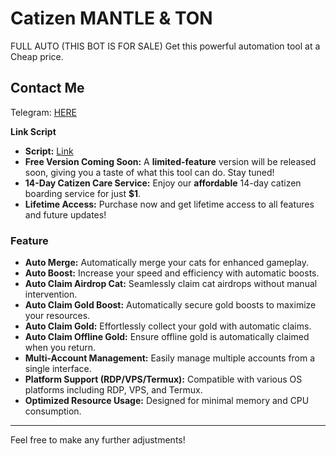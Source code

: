 # Catizen MANTLE & TON
FULL AUTO (THIS BOT IS FOR SALE) Get this powerful automation tool at a Cheap price.

## Contact Me
Telegram: [HERE](https://t.me/Squire00)

**Link Script**
- **Script:** [Link](https://sociabuzz.com/surrealflux/b/catizen-mantle-ton)
- **Free Version Coming Soon:** A **limited-feature** version will be released soon, giving you a taste of what this tool can do. Stay tuned!
- **14-Day Catizen Care Service:** Enjoy our **affordable** 14-day catizen boarding service for just **$1**.
- **Lifetime Access:** Purchase now and get lifetime access to all features and future updates!

### Feature
- **Auto Merge:** Automatically merge your cats for enhanced gameplay.
- **Auto Boost:** Increase your speed and efficiency with automatic boosts.
- **Auto Claim Airdrop Cat:** Seamlessly claim cat airdrops without manual intervention.
- **Auto Claim Gold Boost:** Automatically secure gold boosts to maximize your resources.
- **Auto Claim Gold:** Effortlessly collect your gold with automatic claims.
- **Auto Claim Offline Gold:** Ensure offline gold is automatically claimed when you return.
- **Multi-Account Management:** Easily manage multiple accounts from a single interface.
- **Platform Support (RDP/VPS/Termux):** Compatible with various OS platforms including RDP, VPS, and Termux.
- **Optimized Resource Usage:** Designed for minimal memory and CPU consumption.

---

Feel free to make any further adjustments!
